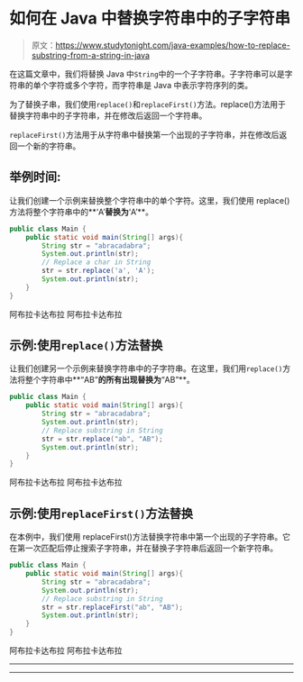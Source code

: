 # 如何在 Java 中替换字符串中的子字符串

> 原文：<https://www.studytonight.com/java-examples/how-to-replace-substring-from-a-string-in-java>

在这篇文章中，我们将替换 Java 中`String`中的一个子字符串。子字符串可以是字符串的单个字符或多个字符，而字符串是 Java 中表示字符序列的类。

为了替换子串，我们使用`replace()`和`replaceFirst()`方法。replace()方法用于替换字符串中的子字符串，并在修改后返回一个字符串。

`replaceFirst()`方法用于从字符串中替换第一个出现的子字符串，并在修改后返回一个新的字符串。

## 举例时间:

让我们创建一个示例来替换整个字符串中的单个字符。这里，我们使用 replace()方法将整个字符串中的**‘A’**替换为**‘A’**。

```java
public class Main {
	public static void main(String[] args){
		String str = "abracadabra";
		System.out.println(str);
		// Replace a char in String
		str = str.replace('a', 'A');
		System.out.println(str);
	}
}
```

阿布拉卡达布拉
阿布拉卡达布拉

## 示例:使用`replace()`方法替换

让我们创建另一个示例来替换字符串中的子字符串。在这里，我们用`replace()`方法将整个字符串中**“AB”**的所有出现替换为**“AB”**。

```java
public class Main {
	public static void main(String[] args){
		String str = "abracadabra";
		System.out.println(str);
		// Replace substring in String
		str = str.replace("ab", "AB");
		System.out.println(str);
	}
}
```

阿布拉卡达布拉
阿布拉卡达布拉

## 示例:使用`replaceFirst()`方法替换

在本例中，我们使用 replaceFirst()方法替换字符串中第一个出现的子字符串。它在第一次匹配后停止搜索子字符串，并在替换子字符串后返回一个新字符串。

```java
public class Main {
	public static void main(String[] args){
		String str = "abracadabra";
		System.out.println(str);
		// Replace substring in String
		str = str.replaceFirst("ab", "AB");
		System.out.println(str);
	}
}
```

阿布拉卡达布拉
阿布拉卡达布拉

* * *

* * *